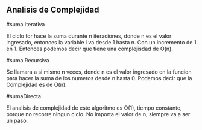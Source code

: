 <h2>Analisis de Complejidad</h2>

#suma Iterativa

El ciclo for hace la suma durante n iteraciones, donde n es el valor ingresado,
entonces la variable i va desde 1 hasta n. Con un incremento de 1 en 1. Entonces podemos decir que tiene una complejisdad de O(n).


#suma Recursiva

Se llamara a si mismo n veces, donde n es el valor ingresado en la funcion para hacer la suma de los numeros desde n hasta 0. 
Podemos decir que la Complejidad es de O(n).

#sumaDirecta

El analisis de complejidad de este algoritmo es O(1), tiempo constante, porque no recorre ningun ciclo. No importa el valor de n,
siempre va a ser un paso.
